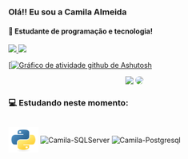 ### Olá!! Eu sou a Camila Almeida
#### 📌 Estudante de programação e tecnologia! 

<div>
  <a href="https://github.com/camila-analista">
  <img height="180cm" src="https://github-readme-stats.vercel.app/api?username=camila-analista&show_icons=true&theme=dracula&include_all_commits=true&count_prvate=true"/>
  <img height="180cm" src="https://github-readme-stats.vercel.app/api/top-langs/?username=camila-analista&layout=compact&langs_count=16&theme=dracula"/>
</div>

[![ Gráfico de atividade github de Ashutosh ](https://github-readme-activity-graph.cyclic.app/graph?username=camila-analista&bg_color=0d1117&color=b13583&line=b13583&point=ff9494&area=true&hide_border=true)

<div align="center">
<a href = "mailto:camila.almeida.analista@gmail.com"> <img src="https://img.shields.io/badge/Gmail-D14836?style=for-the-badge&logo=gmail&logoColor=white" target="_blank"></a>
<a href="https://www.linkedin.com/in/camilabalmeida/" target="_blank"><img src="https://img.shields.io/badge/LinkedIn-0077B5?style=for-the-badge&logo=linkedin&logoColor=white" style="border-radius: 30px" target="_blank"></a>
</div>

### 💻 Estudando neste momento:
<div style="display: inline_block"><br>
  <img align="center" alt="Camila-Python" height="50" width=60" src="https://raw.githubusercontent.com/devicons/devicon/master/icons/python/python-original.svg">  
  <img align="center" alt="Camila-SQLServer" height="50" width="60" src="https://cdn.jsdelivr.net/gh/devicons/devicon/icons/microsoftsqlserver/microsoftsqlserver-plain-wordmark.svg" />
  <img align="center" alt="Camila-Postgresql" height="50" width="60" src="https://cdn.jsdelivr.net/gh/devicons/devicon/icons/postgresql/postgresql-plain-wordmark.svg" />
          
</div>       

